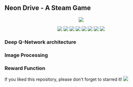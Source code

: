 ## Neon Drive - A Steam Game

<p align="center"> 
  <img src="https://media.giphy.com/media/XBuh0LZxoCoNgx1g1M/giphy.webp"/>
</p>


<p align="center"> 
  <img src="https://img.shields.io/badge/Python-v3.6.9-blue"/>
  <img src="https://img.shields.io/badge/PyTorch-v1.4.0-blue"/>
  <img src="https://img.shields.io/badge/TorchVision-v0.5.0-blue"/>
  <img src="https://img.shields.io/badge/OpenCV-v4.2.0-blue"/>
  <img src="https://img.shields.io/badge/Numpy-v1.18.2-blue"/>
  <img src="https://img.shields.io/badge/Matplotlib-v3.1.2-blue"/>
  <img src="https://img.shields.io/badge/Argparse-v1.1-blue"/>
  <img src="https://img.shields.io/badge/mss-v5.0.0-blue"/>
</p>

### Deep Q-Network architecture

### Image Processing

### Reward Function

If you liked this repository, please don't forget to starred it!   <img src="https://img.shields.io/github/stars/victorkich/Neon-Drive-Reinforcement-Learning?style=social"/>
